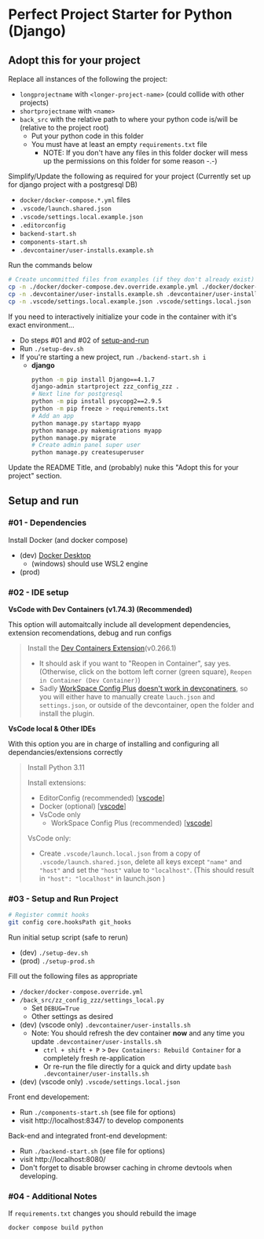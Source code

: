# Perfect Project Starter for Python (Django)

## Adopt this for your project

Replace all instances of the following the project:
* `longprojectname` with `<longer-project-name>` (could collide with other projects)
* `shortprojectname` with `<name>`
* `back_src` with the relative path to where your python code is/will be (relative to the project root)
    * Put your python code in this folder
    * You must have at least an empty `requirements.txt` file
        * NOTE: If you don't have any files in this folder docker will mess up the permissions on this folder for some reason -.-)

Simplify/Update the following as required for your project (Currently set up for django project with a postgresql DB)
* `docker/docker-compose.*.yml` files
* `.vscode/launch.shared.json`
* `.vscode/settings.local.example.json`
* `.editorconfig`
* `backend-start.sh`
* `components-start.sh`
* `.devcontainer/user-installs.example.sh`

Run the commands below
```bash
# Create uncommitted files from examples (if they don't already exist)
cp -n ./docker/docker-compose.dev.override.example.yml ./docker/docker-compose.override.yml
cp -n .devcontainer/user-installs.example.sh .devcontainer/user-installs.sh
cp -n .vscode/settings.local.example.json .vscode/settings.local.json
```

If you need to interactively initialize your code in the container with it's exact environment...
* Do steps #01 and #02 of [setup-and-run](#setup-and-run)
* Run `./setup-dev.sh`
* If you're starting a new project, run `./backend-start.sh i`
    * **django**
        ```bash
        python -m pip install Django==4.1.7
        django-admin startproject zzz_config_zzz .
        # Next line for postgresql
        python -m pip install psycopg2==2.9.5
        python -m pip freeze > requirements.txt
        # Add an app
        python manage.py startapp myapp
        python manage.py makemigrations myapp
        python manage.py migrate
        # Create admin panel super user
        python manage.py createsuperuser
        ```

Update the README Title, and (probably) nuke this "Adopt this for your project" section.

## Setup and run

### #01 - Dependencies

Install Docker (and docker compose)
* (dev) [Docker Desktop](https://www.docker.com/products/docker-desktop/)
    * (windows) should use WSL2 engine
* (prod)

### #02 - IDE setup

**VsCode with Dev Containers (v1.74.3) (Recommended)**

This option will automaitcally include all development dependencies, extension recomendations, debug and run configs

> Install the [Dev Containers Extension](https://marketplace.visualstudio.com/items?itemName=ms-vscode-remote.remote-containers)(v0.266.1)
> * It should ask if you want to "Reopen in Container", say yes. (Otherwise, click on the bottom left corner (green square), `Reopen in Container (Dev Container)`)
> * Sadly [WorkSpace Config Plus](https://marketplace.visualstudio.com/items?itemName=swellaby.workspace-config-plus) [doesn't work in devconatiners](https://github.com/swellaby/vscode-workspace-config-plus/issues/121), so you will either have to manually create `lauch.json` and `settings.json`, or outside of the devcontainer, open the folder and install the plugin.

**VsCode local & Other IDEs**

With this option you are in charge of installing and configuring all dependancies/extensions correctly

> Install Python 3.11
>
> Install extensions:
> * EditorConfig (recommended) [[vscode](https://marketplace.visualstudio.com/items?itemName=EditorConfig.EditorConfig)]
> * Docker (optional) [[vscode](https://marketplace.visualstudio.com/items?itemName=ms-azuretools.vscode-docker)]
> * VsCode only
>   * WorkSpace Config Plus (recommended) [[vscode](https://marketplace.visualstudio.com/items?itemName=swellaby.workspace-config-plus)]
>
> VsCode only:
> * Create `.vscode/launch.local.json` from a copy of `.vscode/launch.shared.json`, delete all keys except `"name"` and `"host"` and set the `"host"` value to `"localhost"`. (This should result in `"host": "localhost"` in launch.json )

### #03 - Setup and Run Project

```bash
# Register commit hooks
git config core.hooksPath git_hooks
```

Run initial setup script (safe to rerun)
* (dev) `./setup-dev.sh`
* (prod) `./setup-prod.sh`

Fill out the following files as appropriate
* `/docker/docker-compose.override.yml`
* `/back_src/zz_config_zzz/settings_local.py`
    * Set `DEBUG=True`
    * Other settings as desired
* (dev) (vscode only) `.devcontainer/user-installs.sh`
    * Note: You should refresh the dev container **now** and any time you update `.devcontainer/user-installs.sh`
        * `ctrl + shift + P` > `Dev Containers: Rebuild Container` for a completely fresh re-application
        * Or re-run the file directly for a quick and dirty update `bash .devcontainer/user-installs.sh`
* (dev) (vscode only) `.vscode/settings.local.json`

Front end developement:
* Run `./components-start.sh` (see file for options)
* visit http://localhost:8347/ to develop components

Back-end and integrated front-end development:
* Run `./backend-start.sh` (see file for options)
* visit http://localhost:8080/
* Don't forget to disable browser caching in chrome devtools when developing.

### #04 - Additional Notes

If `requirements.txt` changes you should rebuild the image
```bash
docker compose build python
```

